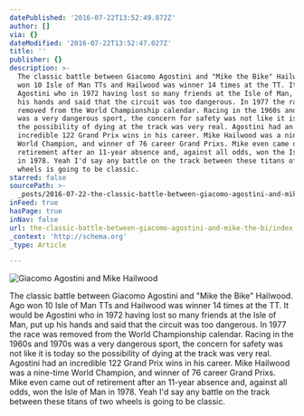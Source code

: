 ```yaml
---
datePublished: '2016-07-22T13:52:49.872Z'
author: []
via: {}
dateModified: '2016-07-22T13:52:47.027Z'
title: ''
publisher: {}
description: >-
  The classic battle between Giacomo Agostini and "Mike the Bike" Hailwood. Ago
  won 10 Isle of Man TTs and Hailwood was winner 14 times at the TT. It would be
  Agostini who in 1972 having lost so many friends at the Isle of Man, put up
  his hands and said that the circuit was too dangerous. In 1977 the race was
  removed from the World Championship calendar. Racing in the 1960s and 1970s
  was a very dangerous sport, the concern for safety was not like it is today so
  the possibility of dying at the track was very real. Agostini had an
  incredible 122 Grand Prix wins in his career. Mike Hailwood was a nine-time
  World Champion, and winner of 76 career Grand Prixs. Mike even came out of
  retirement after an 11-year absence and, against all odds, won the Isle of Man
  in 1978. Yeah I'd say any battle on the track between these titans of two
  wheels is going to be classic.
starred: false
sourcePath: >-
  _posts/2016-07-22-the-classic-battle-between-giacomo-agostini-and-mike-the-bi.md
inFeed: true
hasPage: true
inNav: false
url: the-classic-battle-between-giacomo-agostini-and-mike-the-bi/index.html
_context: 'http://schema.org'
_type: Article

---
```

![Giacomo Agostini and Mike Hailwood](https://the-grid-user-content.s3-us-west-2.amazonaws.com/65d52202-7f0a-47dd-a933-d693cc516043.jpg)

The classic battle between Giacomo Agostini and "Mike the Bike" Hailwood. Ago won 10 Isle of Man TTs and Hailwood was winner 14 times at the TT. It would be Agostini who in 1972 having lost so many friends at the Isle of Man, put up his hands and said that the circuit was too dangerous. In 1977 the race was removed from the World Championship calendar. Racing in the 1960s and 1970s was a very dangerous sport, the concern for safety was not like it is today so the possibility of dying at the track was very real. Agostini had an incredible 122 Grand Prix wins in his career. Mike Hailwood was a nine-time World Champion, and winner of 76 career Grand Prixs. Mike even came out of retirement after an 11-year absence and, against all odds, won the Isle of Man in 1978\. Yeah I'd say any battle on the track between these titans of two wheels is going to be classic.